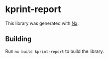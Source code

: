 # kprint-report

This library was generated with [Nx](https://nx.dev).

## Building

Run `nx build kprint-report` to build the library.
